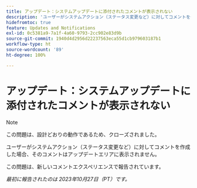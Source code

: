 ```yaml
---
title: アップデート：システムアップデートに添付されたコメントが表示されない
description: 'ユーザーがシステムアクション（ステータス変更など）に対してコメントを作成した場合、そのコメントはアップデートエリアに表示されません。 '
hidefromtoc: true
feature: Updates and Notifications
exl-id: 0c5381a9-7a1f-4a60-9793-2cc902e83d9b
source-git-commit: 1940d4d2956d22237563eca55d1cb979603187b1
workflow-type: ht
source-wordcount: '89'
ht-degree: 100%

---
```


# アップデート：システムアップデートに添付されたコメントが表示されない

<!--
>[!NOTE]
>
>This issue has been closed because it is working as designed.
-->

>[!NOTE]
>
>この問題は、設計どおりの動作であるため、クローズされました。

ユーザーがシステムアクション（ステータス変更など）に対してコメントを作成した場合、そのコメントはアップデートエリアに表示されません。

この問題は、新しいコメントエクスペリエンスで報告されています。

_最初に報告されたのは 2023年10月27日（PT）です。_

<!--CHECK ME - NO VIEWS APR-JUN 2025-->
